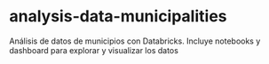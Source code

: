 # analysis-data-municipalities
Análisis de datos de municipios con Databricks. Incluye notebooks y dashboard para explorar y visualizar los datos
